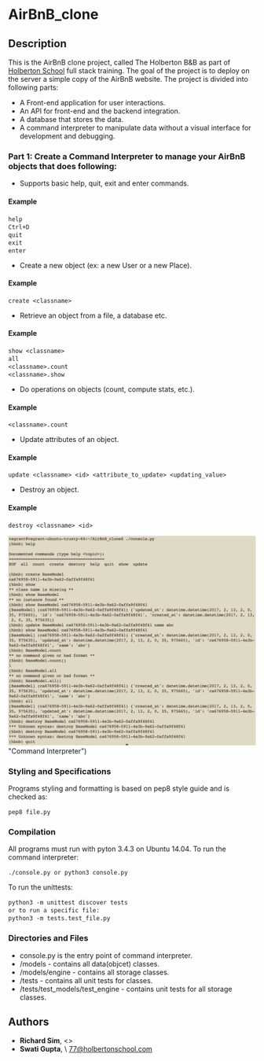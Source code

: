 # AirBnB_clone

## Description
This is the AirBnB clone project, called The Holberton B&B as part of [Holberton School](https://holbertonschool.com) full stack training. The goal of the project is to deploy on the server a simple copy of the AirBnB website. The project is divided into following parts:
- A Front-end application for user interactions.
- An API for front-end and the backend integration.
- A database that stores the data.
- A command interpreter to manipulate data without a visual interface for development and debugging.

### Part 1: Create a Command Interpreter to manage your AirBnB objects that does following:
- Supports basic help, quit, exit and enter commands.
#### Example
```
help
Ctrl+D
quit
exit
enter
```
- Create a new object (ex: a new User or a new Place).
#### Example
```
create <classname>
```
- Retrieve an object from a file, a database etc.
#### Example
```
show <classname>
all
<classname>.count
<classname>.show
```
- Do operations on objects (count, compute stats, etc.).
#### Example
```
<classname>.count
```
- Update attributes of an object.
#### Example
```
update <classname> <id> <attribute_to_update> <updating_value>
```
- Destroy an object.
#### Example
```
destroy <classname> <id>
```
![Alt text](https://github.com/guptaNswati/AirBnB_clone/blob/master/cmi.png) "Command Interpreter")
### Styling and Specifications
Programs styling and formatting is based on pep8 style guide and is checked as:
```
pep8 file.py
```

### Compilation
All programs must run with pyton 3.4.3 on Ubuntu 14.04.
To run the command interpreter:
```
./console.py or python3 console.py
```
To run the unittests:
```
python3 -m unittest discover tests
or to run a specific file:
python3 -m tests.test_file.py
```

### Directories and Files
- console.py is the entry point of command interpreter.
- /models - contains all data(objcet) classes.
- /models/engine - contains all storage classes.
- /tests - contains all unit tests for classes.
- /tests/test_models/test_engine - contains unit tests for all storage classes.


## Authors
- **Richard Sim**, \<>
- **Swati Gupta**, \ <77@holbertonschool.com>